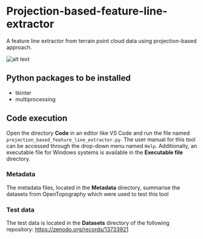 # Projection-based-feature-line-extractor
A feature line extractor from terrain point cloud data using projection-based approach. 

![alt text](output_demonstration.png)

<!---This tool was designed for the experiment mentioned in:
[https://doi.org/10.21203/rs.3.rs-4549886/v1]--->

## Python packages to be installed
* tkinter
* multiprocessing

## Code execution
Open the directory **Code** in an editor like VS Code and run the file named `projection_based_feature_line_extractor.py`.
The user manual for this tool can be accessed through the drop-down menu named `Help`.
Additionally, an executable file for Windows systems is available in the **Executable file** directory.

### Metadata
The metadata files, located in the **Metadata** directory, summarise the datasets from OpenTopography which were used to test this tool

### Test data
The test data is located in the **Datasets** directory of the following repository: 
https://zenodo.org/records/13733921
